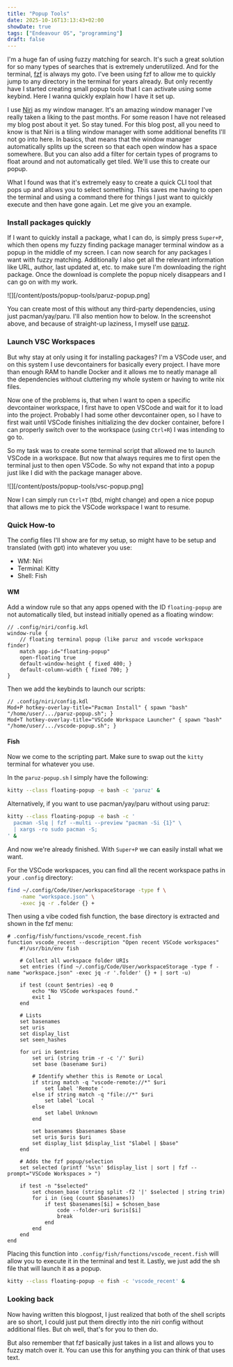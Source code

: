 ```yaml
---
title: "Popup Tools"
date: 2025-10-16T13:13:43+02:00
showDate: true
tags: ["Endeavour OS", "programming"]
draft: false
---
```


I'm a huge fan of using fuzzy matching for search. It's such a great solution for so many types of searches that is extremely underutilized. And for the terminal, [fzf](https://github.com/junegunn/fzf) is always my goto. I've been using fzf to allow me to quickly jump to any directory in the terminal for years already. But only recently have I started creating small popup tools that I can activate using some keybind. Here I wanna quickly explain how I have it set up.

I use [Niri](https://github.com/YaLTeR/niri) as my window manager. It's an amazing window manager I've really taken a liking to the past months. For some reason I have not released my blog post about it yet. So stay tuned. For this blog post, all you need to know is that Niri is a tiling window manager with some additional benefits I'll not go into here. In basics, that means that the window manager automatically splits up the screen so that each open window has a space somewhere. But you can also add a filter for certain types of programs to float around and not automatically get tiled. We'll use this to create our popup.

What I found was that it's extremely easy to create a quick CLI tool that pops up and allows you to select something. This saves me having to open the terminal and using a command there for things I just want to quickly execute and then have gone again. Let me give you an example.

### Install packages quickly

If I want to quickly install a package, what I can do, is simply press `Super+P`, which then opens my fuzzy finding package manager terminal window as a popup in the middle of my screen. I can now search for any packages I want with fuzzy matching. Additionally I also get all the relevant information like URL, author, last updated at, etc. to make sure I'm downloading the right package. Once the download is complete the popup nicely disappears and I can go on with my work.

![][/content/posts/popup-tools/paruz-popup.png]

You can create most of this without any third-party dependencies, using just pacman/yay/paru. I'll also mention how to below. In the screenshot above, and because of straight-up laziness, I myself use [paruz](https://github.com/joehillen/paruz).

### Launch VSC Workspaces

But why stay at only using it for installing packages? I'm a VSCode user, and on this system I use devcontainers for basically every project. I have more than enough RAM to handle Docker and it allows me to neatly manage all the dependencies without cluttering my whole system or having to write nix files.

Now one of the problems is, that when I want to open a specific devcontainer workspace, I first have to open VSCode and wait for it to load into the project. Probably I had some other devcontainer open, so I have to first wait until VSCode finishes initializing the dev docker container, before I can properly switch over to the workspace (using `Ctrl+R`) I was intending to go to.

So my task was to create some terminal script that allowed me to launch VSCode in a workspace. But now that always requires me to first open the terminal just to then open VSCode. So why not expand that into a popup just like I did with the package manager above.

![][/content/posts/popup-tools/vsc-popup.png]

Now I can simply run `Ctrl+T` (tbd, might change) and open a nice popup that allows me to pick the VSCode workspace I want to resume.

### Quick How-to

The config files I'll show are for my setup, so might have to be setup and translated (with gpt) into whatever you use:

- WM: Niri
- Terminal: Kitty
- Shell: Fish

#### WM

Add a window rule so that any apps opened with the ID `floating-popup` are not automatically tiled, but instead initially opened as a floating window:

```kdl
// .config/niri/config.kdl
window-rule {
    // floating terminal popup (like paruz and vscode workspace finder)
    match app-id="floating-popup"
    open-floating true
    default-window-height { fixed 400; }
    default-column-width { fixed 700; }
}
```

Then we add the keybinds to launch our scripts:

```kdl
// .config/niri/config.kdl
Mod+P hotkey-overlay-title="Pacman Install" { spawn "bash" "/home/user/.../paruz-popup.sh"; }
Mod+T hotkey-overlay-title="VSCode Workspace Launcher" { spawn "bash" "/home/user/.../vscode-popup.sh"; }
```

#### Fish

Now we come to the scripting part. Make sure to swap out the `kitty` terminal for whatever you use.

In the `paruz-popup.sh` I simply have the following:

```sh
kitty --class floating-popup -e bash -c 'paruz' &
```

Alternatively, if you want to use pacman/yay/paru without using paruz:

```sh
kitty --class floating-popup -e bash -c '
  pacman -Slq | fzf --multi --preview "pacman -Si {1}" \
  | xargs -ro sudo pacman -S;
' &
```

And now we're already finished. With `Super+P` we can easily install what we want.

For the VSCode workspaces, you can find all the recent workspace paths in your `.config` directory:

```sh
find ~/.config/Code/User/workspaceStorage -type f \
	-name "workspace.json" \
	-exec jq -r .folder {} +
```

Then using a vibe coded fish function, the base directory is extracted and shown in the fzf menu:

```fish
# .config/fish/functions/vscode_recent.fish
function vscode_recent --description "Open recent VSCode workspaces"
    #!/usr/bin/env fish

    # Collect all workspace folder URIs
    set entries (find ~/.config/Code/User/workspaceStorage -type f -name "workspace.json" -exec jq -r '.folder' {} + | sort -u)

    if test (count $entries) -eq 0
        echo "No VSCode workspaces found."
        exit 1
    end

    # Lists
    set basenames
    set uris
    set display_list
    set seen_hashes

    for uri in $entries
        set uri (string trim -r -c '/' $uri)
        set base (basename $uri)

        # Identify whether this is Remote or Local
        if string match -q "vscode-remote://*" $uri
            set label 'Remote '
        else if string match -q "file://*" $uri
            set label 'Local  '
        else
            set label Unknown
        end

        set basenames $basenames $base
        set uris $uris $uri
        set display_list $display_list "$label | $base"
    end

    # Adds the fzf popup/selection
    set selected (printf '%s\n' $display_list | sort | fzf --prompt="VSCode Workspaces > ")

    if test -n "$selected"
        set chosen_base (string split -f2 '|' $selected | string trim)
        for i in (seq (count $basenames))
            if test $basenames[$i] = $chosen_base
                code --folder-uri $uris[$i]
                break
            end
        end
    end
end
```

Placing this function into `.config/fish/functions/vscode_recent.fish` will allow you to execute it in the terminal and test it. Lastly, we just add the sh file that will launch it as a popup.

```sh
kitty --class floating-popup -e fish -c 'vscode_recent' &
```

### Looking back

Now having written this blogpost, I just realized that both of the shell scripts are so short, I could just put them directly into the niri config without additional files. But oh well, that's for you to then do.

But also remember that fzf basically just takes in a list and allows you to fuzzy match over it. You can use this for anything you can think of that uses text.
